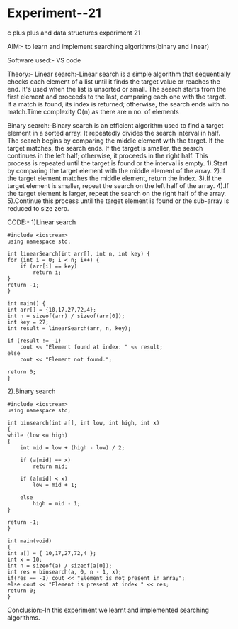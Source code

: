 # Experiment--21
c plus plus and data structures experiment 21

AIM:- to learn and implement searching algorithms(binary and linear)

Software used:- VS code

Theory:-
Linear search:-Linear search is a simple algorithm that sequentially checks each element of a list until it finds the target value or reaches the end. It's used when the list is unsorted or small. The search starts from the first element and proceeds to the last, comparing each one with the target. If a match is found, its index is returned; otherwise, the search ends with no match.Time complexity O(n) as there are n no. of elements

Binary search:-Binary search is an efficient algorithm used to find a target element in a sorted array. It repeatedly divides the search interval in half. The search begins by comparing the middle element with the target. If the target matches, the search ends. If the target is smaller, the search continues in the left half; otherwise, it proceeds in the right half. This process is repeated until the target is found or the interval is empty.
1).Start by comparing the target element with the middle element of the array.
2).If the target element matches the middle element, return the index.
3).If the target element is smaller, repeat the search on the left half of the array.
4).If the target element is larger, repeat the search on the right half of the array.
5).Continue this process until the target element is found or the sub-array is reduced to size zero.

CODE:-
1)Linear search
```
#include <iostream>
using namespace std;

int linearSearch(int arr[], int n, int key) {
for (int i = 0; i < n; i++) {
    if (arr[i] == key)
        return i;
}
return -1;
}

int main() {
int arr[] = {10,17,27,72,4};
int n = sizeof(arr) / sizeof(arr[0]);
int key = 27;
int result = linearSearch(arr, n, key);

if (result != -1)
    cout << "Element found at index: " << result;
else
    cout << "Element not found.";

return 0;
}
```

2).Binary search
```
#include <iostream>
using namespace std;

int binsearch(int a[], int low, int high, int x)
{
while (low <= high) 
{
    int mid = low + (high - low) / 2;

    if (a[mid] == x)
        return mid;

    if (a[mid] < x)
        low = mid + 1;

    else
        high = mid - 1;
}

return -1;
}

int main(void)
{
int a[] = { 10,17,27,72,4 };
int x = 10;
int n = sizeof(a) / sizeof(a[0]);
int res = binsearch(a, 0, n - 1, x);
if(res == -1) cout << "Element is not present in array";
else cout << "Element is present at index " << res;
return 0;
}
```





Conclusion:-In this experiment we learnt and implemented searching algorithms.

